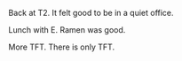 Back at T2. It felt good to be in a quiet office.

Lunch with E. Ramen was good.

More TFT. There is only TFT.
